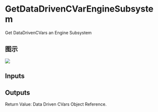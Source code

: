 # GetDataDrivenCVarEngineSubsystem

Get DataDrivenCVars an Engine Subsystem

## 图示

![]($-20221218-18552140.png)

## Inputs

## Outputs

Return Value: Data Driven CVars Object Reference.

